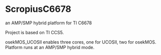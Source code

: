 ScropiusC6678
=============

an AMP/SMP hybrid platform for TI C6678

Project is based on TI CCS5.

osekMOS_UCOSII enables three cores, one for UCOSII, two for osekMOS. Platform runs at an AMP/SMP hybrid mode.
